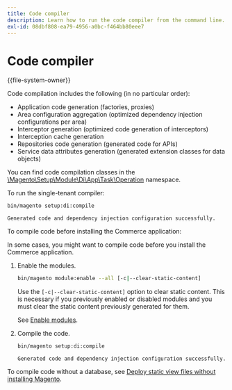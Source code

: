 ```yaml
---
title: Code compiler
description: Learn how to run the code compiler from the command line.
exl-id: 08dbf808-ea79-4956-a0bc-f464bb80eee7
---
```

# Code compiler

{{file-system-owner}}

Code compilation includes the following (in no particular order):

- Application code generation (factories, proxies)
- Area configuration aggregation (optimized dependency injection configurations per area)
- Interceptor generation (optimized code generation of interceptors)
- Interception cache generation
- Repositories code generation (generated code for APIs)
- Service data attributes generation (generated extension classes for data objects)

You can find code compilation classes in the [\Magento\Setup\Module\Di\App\Task\Operation][operation] namespace.

To run the single-tenant compiler:

```bash
bin/magento setup:di:compile
```

```terminal
Generated code and dependency injection configuration successfully.
```

To compile code before installing the Commerce application:

In some cases, you might want to compile code before you install the Commerce application.

1. Enable the modules.

   ```bash
   bin/magento module:enable --all [-c|--clear-static-content]
   ```

   Use the `[-c|--clear-static-content]` option to clear static content. This is necessary if you previously enabled or disabled modules and you must clear the static content previously generated for them.

   See [Enable modules](../../installation/tutorials/manage-modules.md).

1. Compile the code.

   ```bash
   bin/magento setup:di:compile
   ```

   ```terminal
   Generated code and dependency injection configuration successfully.
   ```

To compile code without a database, see [Deploy static view files without installing Magento](../cli/static-view-file-deployment.md).

<!-- link definitions -->

[operation]: https://github.com/magento/magento2/blob/2.4/setup/src/Magento/Setup/Module/Di/App/Task/Operation
